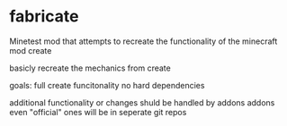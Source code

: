 # fabricate
Minetest mod that attempts to recreate the functionality of the minecraft mod create

basicly recreate the mechanics from create

goals:
	full create funcitonality
	no hard dependencies
 
additional functionality or changes shuld be handled by addons
addons even "official" ones will be in seperate git repos
